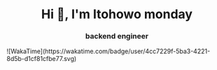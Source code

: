 <h1 align="center">Hi 👋, I'm Itohowo monday</h1>
<h3 align="center">backend engineer</h3>
![WakaTime](https://wakatime.com/badge/user/4cc7229f-5ba3-4221-8d5b-d1cf81cfbe77.svg)
